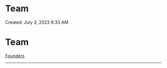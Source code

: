 # Team

Created: July 3, 2023 8:33 AM

# Team

[Founders](Team%20627eba39fdce45b0b853b99c27605d97/Founders%20f25a999563a542b38ce7f949a9468b39.csv)

---
